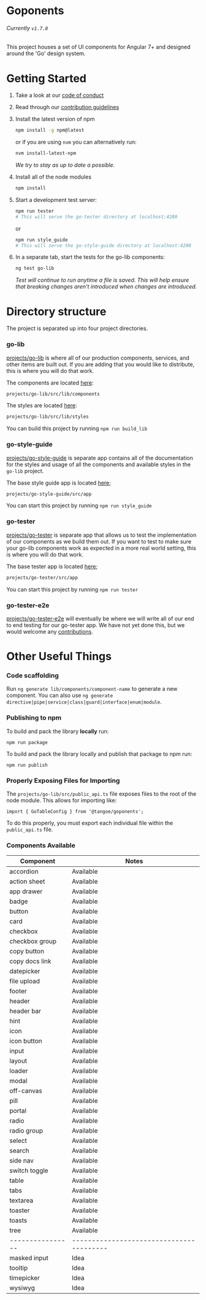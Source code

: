 # Goponents

###### Currently `v1.7.0`

This project houses a set of UI components for Angular 7+ and designed around the 'Go' design system.

# Getting Started
1. Take a look at our [code of conduct](https://github.com/mobi/goponents/blob/master/CODE_OF_CONDUCT.md)
2. Read through our [contribution guidelines](https://github.com/mobi/goponents/blob/master/CONTRIBUTING.md)
3. Install the latest version of npm

   ```bash
   npm install -g npm@latest
   ```
   or if you are using `nvm` you can alternatively run:
   ```bash
   nvm install-latest-npm
   ```
   _We try to stay as up to date a possible._
4. Install all of the node modules
   ```bash
   npm install
   ```
5. Start a development test server:
   ```bash
   npm run tester
   # This will serve the go-tester directory at localhost:4200
   ```
   or
   ```bash
   npm run style_guide
   # This will serve the go-style-guide directory at localhost:4200
   ```
6. In a separate tab, start the tests for the go-lib components:
   ```bash
   ng test go-lib
   ```
   _Test will continue to run anytime a file is saved. This will help ensure that breaking changes aren't introduced when changes are introduced._

# Directory structure
The project is separated up into four project directories.

### go-lib
[projects/go-lib](https://github.com/mobi/goponents/tree/master/projects/go-lib) is where all of our production components, services, and other items are built out. If you are adding that you would like to distribute, this is where you will do that work.

The components are located [here](https://github.com/mobi/goponents/tree/master/projects/go-lib/src/lib/components):
```bash
projects/go-lib/src/lib/components
```

The styles are located [here](https://github.com/mobi/goponents/tree/master/projects/go-lib/src/lib/styles):
```bash
projects/go-lib/src/lib/styles
```

You can build this project by running `npm run build_lib`

### go-style-guide
[projects/go-style-guide](https://github.com/mobi/goponents/tree/master/projects/go-style-guide) is separate app contains all of the documentation for the styles and usage of all the components and available styles in the `go-lib` project.

The base style guide app is located [here](https://github.com/mobi/goponents/tree/master/projects/go-style-guide/src/app);
```bash
projects/go-style-guide/src/app
```

You can start this project by running `npm run style_guide`

### go-tester
[projects/go-tester](https://github.com/mobi/goponents/tree/master/projects/go-tester) is separate app that allows us to test the implementation of our components as we build them out. If you want to test to make sure your go-lib components work as expected in a more real world setting, this is where you will do that work.

The base tester app is located [here](https://github.com/mobi/goponents/tree/master/projects/go-tester/src/app);
```bash
projects/go-tester/src/app
```

You can start this project by running `npm run tester`

### go-tester-e2e
[projects/go-tester-e2e](https://github.com/mobi/goponents/tree/master/projects/go-tester-e2e) will eventually be where we will write all of our end to end testing for our go-tester app. We have not yet done this, but we would welcome any [contributions](https://github.com/mobi/goponents/blob/master/CONTRIBUTING.md).


# Other Useful Things

### Code scaffolding

Run `ng generate lib/components/component-name` to generate a new component. You can also use `ng generate directive|pipe|service|class|guard|interface|enum|module`.

### Publishing to npm
To build and pack the library **locally** run:
```
npm run package
```

To build and pack the library locally and publish that package to npm run:
```
npm run publish
```

### Properly Exposing Files for Importing

The `projects/go-lib/src/public_api.ts` file exposes files to the root of the node module. This allows for importing like:

`import { GoTableConfig } from '@tangoe/goponents';`

To do this properly, you must export each individual file within the `public_api.ts` file.

### Components Available

| Component      | Notes                                  |
|----------------|----------------------------------------|
| accordion      | Available                              |
| action sheet   | Available                              |
| app drawer     | Available                              |
| badge          | Available                              |
| button         | Available                              |
| card           | Available                              |
| checkbox       | Available                              |
| checkbox group | Available                              |
| copy button    | Available                              |
| copy docs link | Available                              |
| datepicker     | Available                              |
| file upload    | Available                              |
| footer         | Available                              |
| header         | Available                              |
| header bar     | Available                              |
| hint           | Available                              |
| icon           | Available                              |
| icon button    | Available                              |
| input          | Available                              |
| layout         | Available                              |
| loader         | Available                              |
| modal          | Available                              |
| off-canvas     | Available                              |
| pill           | Available                              |
| portal         | Available                              |
| radio          | Available                              |
| radio group    | Available                              |
| select         | Available                              |
| search         | Available                              |
| side nav       | Available                              |
| switch toggle  | Available                              |
| table          | Available                              |
| tabs           | Available                              |
| textarea       | Available                              |
| toaster        | Available                              |
| toasts         | Available                              |
| tree           | Available                              |
|----------------|----------------------------------------|
| masked input   | Idea                                   |
| tooltip        | Idea                                   |
| timepicker     | Idea                                   |
| wysiwyg        | Idea                                   |

